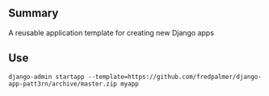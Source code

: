 ## Summary
A reusable application template for creating new Django apps

## Use

```
django-admin startapp --template=https://github.com/fredpalmer/django-app-patt3rn/archive/master.zip myapp
```


